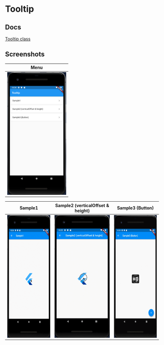 # Tooltip

## Docs

[Tooltip class](https://api.flutter.dev/flutter/material/Tooltip-class.html)

## Screenshots

|Menu|
|-|
|<img src="./screenshots/Menu.png" height="400" alt="Screenshot"/>|

|Sample1|Sample2 (verticalOffset & height)|Sample3 (Button)|
|-|-|-|
|<img src="./screenshots/gif/Sample1.gif" height="400" alt="Screenshot"/>|<img src="./screenshots/gif/Sample2.gif" height="400" alt="Screenshot"/>|<img src="./screenshots/gif/Sample3.gif" height="400" alt="Screenshot"/>|
